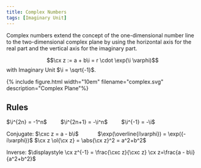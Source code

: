 ```yaml
---
title: Complex Numbers
tags: [Imaginary Unit]
---
```


Complex numbers extend the concept of the one-dimensional number line to the two-dimensional complex plane by using the horizontal axis for the real part and the vertical axis for the imaginary part.

$$\cx z := a + b\i = r \cdot \exp(\i \varphi)$$ 
with Imaginary Unit $\i = \sqrt{-1}$.


{% include figure.html width="10em" filename="complex.svg" description="Complex Plane"%}

## Rules
$\i^{2n} = -1^n$ &emsp;&emsp; $\i^{2n+1} = -\i^n$ &emsp;&emsp; $\i^{-1} = -\i$

Conjugate: $\cxc z = a - b\i$ &emsp;&emsp;&emsp; $\exp(\overline{i\varphi}) = \exp({-i\varphi})$
$\cx z \ol{\cx z} = \abs{\cx z}^2 = a^2+b^2$

Inverse: $\displaystyle \cx z^{-1} = \frac{\cxc z}{\cxc z} \cx z=\frac{a - b\i}{a^2+b^2}$


